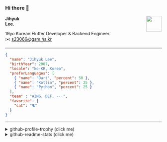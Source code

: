 ### Hi there 👋
<img src="https://github.githubassets.com/images/mona-loading-default.gif" width="50px" align="right">
</a>

**Jihyuk\
Lee.**

19yo Korean Flutter Developer & Backend Engineer.\
✉️ <s23066@gsm.hs.kr>

---

```json
{
  "name": "Jihyuk Lee",
  "birthYear": 2007,
  "locale": "ko-KR, Korea",
  "preferLanguages": [
    { "name": "Dart", "percent": 50 },
    { "name": "Kotlin", "percent": 25 },
    { "name": "Python", "percent": 25 }
  ],
  "team" : "AING, DEF, ···",
  "favorite": {
    "cat": "🐈"
  }
}
```
---
<details>
  <summary>github-profile-trophy (click me)</summary>
  
![](https://github-profile-trophy.vercel.app/?username=withJihyuk&row=1&column=8&theme=nord)
  
</details>
<details>
  <summary>github-readme-stats (click me)</summary>
  
<!--START_SECTION:waka-->
![Code Time](http://img.shields.io/badge/Code%20Time-687%20hrs%206%20mins-blue)

![Lines of code](https://img.shields.io/badge/%EC%A0%80%EB%8A%94%20%EC%97%AC%ED%83%9C%EA%B9%8C%EC%A7%80%20-568.0%20thousand%20%EC%A4%84%EC%9D%98%20%EC%BD%94%EB%93%9C%EB%A5%BC%20%EC%9E%91%EC%84%B1%ED%96%88%EC%96%B4%EC%9A%94.-blue)

**저는 아침형 인간이에요. 🐤** 

```text
🌞 아침                     534 commits         █████░░░░░░░░░░░░░░░░░░░░   18.66 % 
🌆 낮　                     964 commits         ████████░░░░░░░░░░░░░░░░░   33.69 % 
🌃 저녁                     1057 commits        █████████░░░░░░░░░░░░░░░░   36.95 % 
🌙 밤　                     306 commits         ███░░░░░░░░░░░░░░░░░░░░░░   10.70 % 
```


📊 **저는 이번주를 이렇게 시간을 보냈어요.** 

```text
🕑︎ Timezone: Asia/Seoul

💬 프로그래밍 언어들: 
TypeScript               5 hrs 9 mins        ██████████████░░░░░░░░░░░   54.43 % 
Kotlin                   1 hr 37 mins        ████░░░░░░░░░░░░░░░░░░░░░   17.07 % 
Prisma                   1 hr 4 mins         ███░░░░░░░░░░░░░░░░░░░░░░   11.40 % 
XML                      29 mins             █░░░░░░░░░░░░░░░░░░░░░░░░   05.26 % 
Python                   26 mins             █░░░░░░░░░░░░░░░░░░░░░░░░   04.65 % 

🔥 에디터들: 
VS Code                  7 hrs 17 mins       ███████████████████░░░░░░   76.83 % 
IntelliJ IDEA            2 hrs 11 mins       ██████░░░░░░░░░░░░░░░░░░░   23.17 % 

💻 운영 체제들: 
Mac                      9 hrs 29 mins       █████████████████████████   100.00 % 
```


 Last Updated on 01/02/2025 18:44:44 UTC
<!--END_SECTION:waka-->

</details>

</div>

